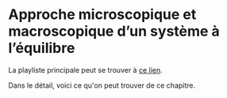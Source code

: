 # Approche microscopique et macroscopique d’un système à l’équilibre

La playliste principale peut se trouver à [ce lien](https://youtube.com/playlist?list=PLEABsk5Xlyk7Sz6mz3ohgScGDw9f04Vdy).

Dans le détail, voici ce qu'on peut trouver de ce chapitre.

